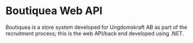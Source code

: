 # Boutiquea Web API
Boutiquea is a store system developed for Ungdomskraft AB as part of the recruitment process; this is the web API/back end developed using .NET.

